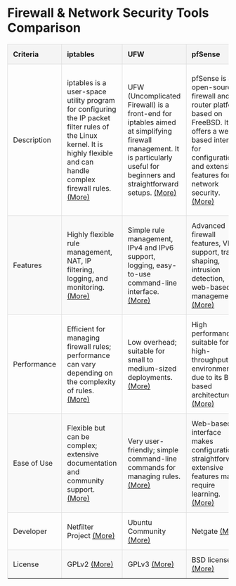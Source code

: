 <!DOCTYPE html>
<html lang="en">
<head>
  <meta charset="UTF-8">
  <meta name="viewport" content="width=device-width, initial-scale=1.0">
  <title>Firewall & Network Security Tools Comparison</title>
  <style>
    table {
      width: 100%;
      border-collapse: collapse;
      margin: 20px 0;
      font-size: 16px;
      text-align: left;
    }
    th,
    td {
      padding: 12px;
      border: 1px solid #ddd;
    }
    th {
      background-color: #f4f4f4;
    }
    tr:nth-child(even) {
      background-color: #f9f9f9;
    }
  </style>
</head>
<body>

  <h1>Firewall & Network Security Tools Comparison</h1>

  <table>
    <thead>
      <tr>
        <th>Criteria</th>
        <th>iptables</th>
        <th>UFW</th>
        <th>pfSense</th>
        <th>Shorewall</th>
        <th>CSF</th>
      </tr>
    </thead>
    <tbody>
      <tr>
        <td>Description</td>
        <td>iptables is a user-space utility program for configuring the IP packet filter rules of the Linux kernel. It is highly flexible and can handle complex firewall rules. <a href="https://netfilter.org/projects/iptables/index.html" target="_blank">(More)</a></td>
        <td>UFW (Uncomplicated Firewall) is a front-end for iptables aimed at simplifying firewall management. It is particularly useful for beginners and straightforward setups. <a href="https://wiki.ubuntu.com/UFW" target="_blank">(More)</a></td>
        <td>pfSense is an open-source firewall and router platform based on FreeBSD. It offers a web-based interface for configuration and extensive features for network security. <a href="https://www.pfsense.org/" target="_blank">(More)</a></td>
        <td>Shorewall (Shoreline Firewall) is a high-level tool for configuring Netfilter. It simplifies complex firewall rules and is suitable for both simple and advanced firewall setups. <a href="https://shorewall.org/" target="_blank">(More)</a></td>
        <td>CSF (ConfigServer Security & Firewall) is a firewall configuration script created to provide better security for servers while providing a user-friendly interface for management. <a href="https://configserver.com/cp/csf.html" target="_blank">(More)</a></td>
      </tr>
      <tr>
        <td>Features</td>
        <td>Highly flexible rule management, NAT, IP filtering, logging, and monitoring. <a href="https://netfilter.org/projects/iptables/index.html" target="_blank">(More)</a></td>
        <td>Simple rule management, IPv4 and IPv6 support, logging, easy-to-use command-line interface. <a href="https://wiki.ubuntu.com/UFW" target="_blank">(More)</a></td>
        <td>Advanced firewall features, VPN support, traffic shaping, intrusion detection, web-based management. <a href="https://www.pfsense.org/features/" target="_blank">(More)</a></td>
        <td>Easy configuration of complex firewall rules, IP filtering, network traffic management, logging. <a href="https://shorewall.org/Features.html" target="_blank">(More)</a></td>
        <td>Firewall management, login tracking, brute force detection, web-based configuration. <a href="https://configserver.com/cp/csf.html" target="_blank">(More)</a></td>
      </tr>
      <tr>
        <td>Performance</td>
        <td>Efficient for managing firewall rules; performance can vary depending on the complexity of rules. <a href="https://netfilter.org/projects/iptables/index.html" target="_blank">(More)</a></td>
        <td>Low overhead; suitable for small to medium-sized deployments. <a href="https://wiki.ubuntu.com/UFW" target="_blank">(More)</a></td>
        <td>High performance; suitable for high-throughput environments due to its BSD-based architecture. <a href="https://www.pfsense.org/" target="_blank">(More)</a></td>
        <td>Efficient; designed to handle large and complex firewall rules with minimal impact on system performance. <a href="https://shorewall.org/Performance.html" target="_blank">(More)</a></td>
        <td>Lightweight; focuses on enhancing security with minimal performance impact. <a href="https://configserver.com/cp/csf.html" target="_blank">(More)</a></td>
      </tr>
      <tr>
        <td>Ease of Use</td>
        <td>Flexible but can be complex; extensive documentation and community support. <a href="https://netfilter.org/projects/iptables/index.html" target="_blank">(More)</a></td>
        <td>Very user-friendly; simple command-line commands for managing rules. <a href="https://wiki.ubuntu.com/UFW" target="_blank">(More)</a></td>
        <td>Web-based interface makes configuration straightforward; extensive features may require learning. <a href="https://www.pfsense.org/docs/" target="_blank">(More)</a></td>
        <td>More advanced setup but offers detailed configuration options; extensive documentation available. <a href="https://shorewall.org/Docs.html" target="_blank">(More)</a></td>
        <td>Easy-to-use web-based interface; integrates well with other server management tools. <a href="https://configserver.com/cp/csf.html" target="_blank">(More)</a></td>
      </tr>
        <td>Developer</td>
        <td>Netfilter Project <a href="https://netfilter.org/" target="_blank">(More)</a></td>
        <td>Ubuntu Community <a href="https://wiki.ubuntu.com/UFW" target="_blank">(More)</a></td>
        <td>Netgate <a href="https://www.pfsense.org/" target="_blank">(More)</a></td>
        <td>Shorewall Project <a href="https://shorewall.org/" target="_blank">(More)</a></td>
        <td>ConfigServer <a href="https://configserver.com/" target="_blank">(More)</a></td>
      </tr>
      <tr>
        <td>License</td>
        <td>GPLv2 <a href="https://netfilter.org/projects/iptables/index.html" target="_blank">(More)</a></td>
        <td>GPLv3 <a href="https://wiki.ubuntu.com/UFW" target="_blank">(More)</a></td>
        <td>BSD license <a href="https://www.pfsense.org/" target="_blank">(More)</a></td>
        <td>GPLv2 <a href="https://shorewall.org/" target="_blank">(More)</a></td>
        <td>GPLv2 <a href="https://configserver.com/cp/csf.html" target="_blank">(More)</a></td>
      </tr>
      <tr>
    </tbody>
  </table>
</body>
</html>
